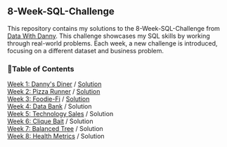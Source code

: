 ## 8-Week-SQL-Challenge

This repository contains my solutions to the 8-Week-SQL-Challenge from [Data With Danny](https://8weeksqlchallenge.com/). This challenge showcases my SQL skills by working through real-world problems. Each week, a new challenge is introduced, focusing on a different dataset and business problem.

### :pushpin:Table of Contents
[Week 1: Danny's Diner](https://8weeksqlchallenge.com/case-study-1/) / [Solution](https://github.com/khanhbtrn/8-Week-SQL-Challenge/blob/main/Week%201:%20Danny's%20Diner.md)
<br> [Week 2: Pizza Runner](https://8weeksqlchallenge.com/case-study-2/) / [Solution](https://github.com/khanhbtrn/8-Week-SQL-Challenge/blob/main/Week%202%3A%20Pizza%20Runner.md)
<br> [Week 3: Foodie-Fi](https://8weeksqlchallenge.com/case-study-3/) / [Solution](https://github.com/khanhbtrn/8-Week-SQL-Challenge/blob/main/Week%203%3A%20Foodie-Fi.md)
<br> [Week 4: Data Bank](https://8weeksqlchallenge.com/case-study-4/) / Solution
<br> [Week 5: Technology Sales](https://8weeksqlchallenge.com/case-study-5/) / Solution
<br> [Week 6: Clique Bait](https://8weeksqlchallenge.com/case-study-6/) / Solution
<br> [Week 7: Balanced Tree](https://8weeksqlchallenge.com/case-study-7/) / Solution
<br> [Week 8: Health Metrics](https://8weeksqlchallenge.com/case-study-8/) / Solution
